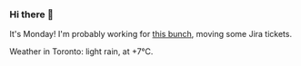 ### Hi there :wave:

It's Monday! I'm probably working for [this bunch](https://github.com/kohofinancial), moving some Jira tickets.

Weather in Toronto: light rain, at +7°C.
